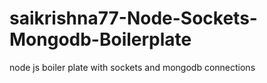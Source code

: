 # saikrishna77-Node-Sockets-Mongodb-Boilerplate
node js boiler plate with sockets and mongodb connections
